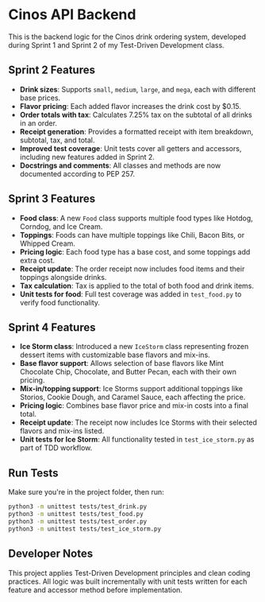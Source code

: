 # Cinos API Backend

This is the backend logic for the Cinos drink ordering system, developed during Sprint 1 and Sprint 2 of my Test-Driven Development class.

## Sprint 2 Features

- **Drink sizes**: Supports `small`, `medium`, `large`, and `mega`, each with different base prices.
- **Flavor pricing**: Each added flavor increases the drink cost by $0.15.
- **Order totals with tax**: Calculates 7.25% tax on the subtotal of all drinks in an order.
- **Receipt generation**: Provides a formatted receipt with item breakdown, subtotal, tax, and total.
- **Improved test coverage**: Unit tests cover all getters and accessors, including new features added in Sprint 2.
- **Docstrings and comments**: All classes and methods are now documented according to PEP 257.

## Sprint 3 Features

- **Food class**: A new `Food` class supports multiple food types like Hotdog, Corndog, and Ice Cream.
- **Toppings**: Foods can have multiple toppings like Chili, Bacon Bits, or Whipped Cream.
- **Pricing logic**: Each food type has a base cost, and some toppings add extra cost.
- **Receipt update**: The order receipt now includes food items and their toppings alongside drinks.
- **Tax calculation**: Tax is applied to the total of both food and drink items.
- **Unit tests for food**: Full test coverage was added in `test_food.py` to verify food functionality.

## Sprint 4 Features

- **Ice Storm class**: Introduced a new `IceStorm` class representing frozen dessert items with customizable base flavors and mix-ins.
- **Base flavor support**: Allows selection of base flavors like Mint Chocolate Chip, Chocolate, and Butter Pecan, each with their own pricing.
- **Mix-in/topping support**: Ice Storms support additional toppings like Storios, Cookie Dough, and Caramel Sauce, each affecting the price.
- **Pricing logic**: Combines base flavor price and mix-in costs into a final total.
- **Receipt update**: The receipt now includes Ice Storms with their selected flavors and mix-ins listed.
- **Unit tests for Ice Storm**: All functionality tested in `test_ice_storm.py` as part of TDD workflow.

## Run Tests

Make sure you're in the project folder, then run:

```bash
python3 -m unittest tests/test_drink.py
python3 -m unittest tests/test_food.py
python3 -m unittest tests/test_order.py
python3 -m unittest tests/test_ice_storm.py
```

## Developer Notes

This project applies Test-Driven Development principles and clean coding practices. All logic was built incrementally with unit tests written for each feature and accessor method before implementation.